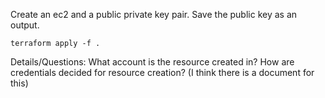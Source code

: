 Create an ec2 and a public private key pair.
Save the public key as an output.

```
terraform apply -f .
```


Details/Questions:
What account is the resource created in?
How are credentials decided for resource creation?
(I think there is a document for this)
